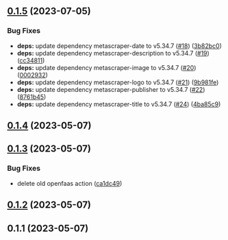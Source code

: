 ## [0.1.5](https://github.com/talzion12/metascraper-server/compare/v0.1.4...v0.1.5) (2023-07-05)


### Bug Fixes

* **deps:** update dependency metascraper-date to v5.34.7 ([#18](https://github.com/talzion12/metascraper-server/issues/18)) ([3b82bc0](https://github.com/talzion12/metascraper-server/commit/3b82bc0c69003d66602ce234e5cce1db1f09512a))
* **deps:** update dependency metascraper-description to v5.34.7 ([#19](https://github.com/talzion12/metascraper-server/issues/19)) ([cc34811](https://github.com/talzion12/metascraper-server/commit/cc348110e54acdcf7369a68628b4e94482f98d40))
* **deps:** update dependency metascraper-image to v5.34.7 ([#20](https://github.com/talzion12/metascraper-server/issues/20)) ([0002932](https://github.com/talzion12/metascraper-server/commit/000293277d868506876b64fcdd3e0897f62a2aef))
* **deps:** update dependency metascraper-logo to v5.34.7 ([#21](https://github.com/talzion12/metascraper-server/issues/21)) ([9b981fe](https://github.com/talzion12/metascraper-server/commit/9b981fe09f81eac09232c3868a880546edfd71b8))
* **deps:** update dependency metascraper-publisher to v5.34.7 ([#22](https://github.com/talzion12/metascraper-server/issues/22)) ([8761b45](https://github.com/talzion12/metascraper-server/commit/8761b45bd8c462737846421714508f3f962d2bed))
* **deps:** update dependency metascraper-title to v5.34.7 ([#24](https://github.com/talzion12/metascraper-server/issues/24)) ([4ba85c9](https://github.com/talzion12/metascraper-server/commit/4ba85c99db61aa9887bc4a85a47ff97496d07485))

## [0.1.4](https://github.com/talzion12/metascraper-server/compare/v0.1.3...v0.1.4) (2023-05-07)

## [0.1.3](https://github.com/talzion12/metascraper-server/compare/v0.1.2...v0.1.3) (2023-05-07)


### Bug Fixes

* delete old openfaas action ([ca1dc49](https://github.com/talzion12/metascraper-server/commit/ca1dc49456c1a48906fcfd70c6f8b7ec5dabde9a))

## [0.1.2](https://github.com/talzion12/metascraper-server/compare/v0.1.1...v0.1.2) (2023-05-07)

## 0.1.1 (2023-05-07)


